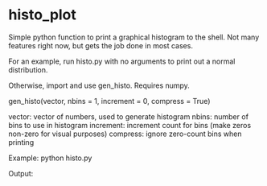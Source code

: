 histo_plot
==========

Simple python function to print a graphical histogram to the shell. Not many features right now, but gets the job done in most cases.

For an example, run histo.py with no arguments to print out a normal distribution. 

Otherwise, import and use gen_histo. Requires numpy.

gen_histo(vector, nbins = 1, increment = 0, compress = True)

vector: vector of numbers, used to generate histogram
nbins: number of bins to use in histogram
increment: increment count for bins (make zeros non-zero for visual purposes)
compress: ignore zero-count bins when printing

Example: python histo.py

Output: 
